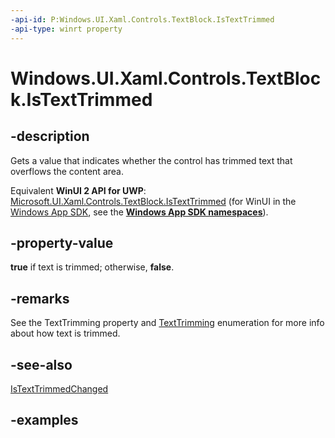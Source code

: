 ```yaml
---
-api-id: P:Windows.UI.Xaml.Controls.TextBlock.IsTextTrimmed
-api-type: winrt property
---
```


<!-- Property syntax.
public bool IsTextTrimmed { get; }
-->

# Windows.UI.Xaml.Controls.TextBlock.IsTextTrimmed

## -description

Gets a value that indicates whether the control has trimmed text that overflows the content area.

Equivalent **WinUI 2 API for UWP**: [Microsoft.UI.Xaml.Controls.TextBlock.IsTextTrimmed](/windows/winui/api/microsoft.ui.xaml.controls.textblock.istexttrimmed) (for WinUI in the [Windows App SDK](/windows/apps/windows-app-sdk/), see the **[Windows App SDK namespaces](/windows/windows-app-sdk/api/winrt/)**).

## -property-value

**true** if text is trimmed; otherwise, **false**.

## -remarks

See the TextTrimming property and [TextTrimming](../windows.ui.xaml/texttrimming.md) enumeration for more info about how text is trimmed.

## -see-also

[IsTextTrimmedChanged](textblock_istexttrimmedchanged.md)

## -examples
